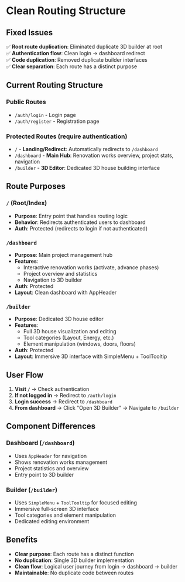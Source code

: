 # Clean Routing Structure

## Fixed Issues
✅ **Root route duplication**: Eliminated duplicate 3D builder at root  
✅ **Authentication flow**: Clean login → dashboard redirect  
✅ **Code duplication**: Removed duplicate builder interfaces  
✅ **Clear separation**: Each route has a distinct purpose  

## Current Routing Structure

### Public Routes
- `/auth/login` - Login page
- `/auth/register` - Registration page

### Protected Routes (require authentication)
- `/` - **Landing/Redirect**: Automatically redirects to `/dashboard`
- `/dashboard` - **Main Hub**: Renovation works overview, project stats, navigation
- `/builder` - **3D Editor**: Dedicated 3D house building interface

## Route Purposes

### `/` (Root/Index)
- **Purpose**: Entry point that handles routing logic
- **Behavior**: Redirects authenticated users to dashboard
- **Auth**: Protected (redirects to login if not authenticated)

### `/dashboard`
- **Purpose**: Main project management hub
- **Features**: 
  - Interactive renovation works (activate, advance phases)
  - Project overview and statistics
  - Navigation to 3D builder
- **Auth**: Protected
- **Layout**: Clean dashboard with AppHeader

### `/builder`
- **Purpose**: Dedicated 3D house editor
- **Features**:
  - Full 3D house visualization and editing
  - Tool categories (Layout, Energy, etc.)
  - Element manipulation (windows, doors, floors)
- **Auth**: Protected
- **Layout**: Immersive 3D interface with SimpleMenu + ToolTooltip

## User Flow
1. **Visit `/`** → Check authentication
2. **If not logged in** → Redirect to `/auth/login`
3. **Login success** → Redirect to `/dashboard`
4. **From dashboard** → Click "Open 3D Builder" → Navigate to `/builder`

## Component Differences

### Dashboard (`/dashboard`)
- Uses `AppHeader` for navigation
- Shows renovation works management
- Project statistics and overview
- Entry point to 3D builder

### Builder (`/builder`)
- Uses `SimpleMenu` + `ToolTooltip` for focused editing
- Immersive full-screen 3D interface
- Tool categories and element manipulation
- Dedicated editing environment

## Benefits
- **Clear purpose**: Each route has a distinct function
- **No duplication**: Single 3D builder implementation
- **Clean flow**: Logical user journey from login → dashboard → builder
- **Maintainable**: No duplicate code between routes